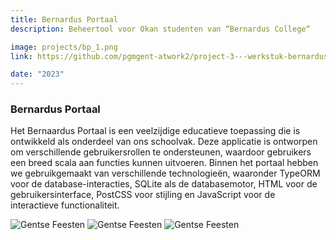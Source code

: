 ```yaml
---
title: Bernardus Portaal
description: Beheertool voor Okan studenten van “Bernardus College“

image: projects/bp_1.png
link: https://github.com/pgmgent-atwork2/project-3---werkstuk-bernardus-portaal

date: "2023"
---
```



### Bernardus Portaal
Het Bernaardus Portaal is een veelzijdige educatieve toepassing die is ontwikkeld als onderdeel van ons schoolvak. Deze applicatie is ontworpen om verschillende gebruikersrollen te ondersteunen, waardoor gebruikers een breed scala aan functies kunnen uitvoeren. Binnen het portaal hebben we gebruikgemaakt van verschillende technologieën, waaronder TypeORM voor de database-interacties, SQLite als de databasemotor, HTML voor de gebruikersinterface, PostCSS voor stijling en JavaScript voor de interactieve functionaliteit.


![Gentse Feesten](/img/projects/bp_1.png)
![Gentse Feesten](/img/projects/bp_2.png)
![Gentse Feesten](/img/projects/bp_3.png)


